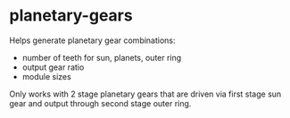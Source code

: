 # planetary-gears

Helps generate planetary gear combinations: 
- number of teeth for sun, planets, outer ring
- output gear ratio
- module sizes

Only works with 2 stage planetary gears that are driven via first stage sun gear and output through second stage outer ring. 